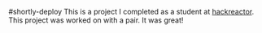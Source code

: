 #shortly-deploy
This is a project I completed as a student at [hackreactor](http://hackreactor.com). This project was worked on with a pair. It was great!